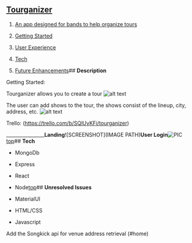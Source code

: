 ## [**Tourganizer**](https://tourganizer.herokuapp.com/) <a name="home"></a> 

1. [An app designed for bands to help organize tours](#desc)

2. [Getting Started](#start)

3. [User Experience](#ui) 

4. [Tech](#tech)

6. [Future Enhancements](#stretch)## <a name="desc"></a> **Description**

Getting Started: <a name="start"></a> 

Tourganizer allows you to create a tour
![alt text](https://i.imgur.com/f3QvYdG.png)

The user can add shows to the tour, the shows consist of the lineup, city, address, etc.
![alt text](https://i.imgur.com/VQ4ge7S.png)



Trello: (https://trello.com/b/SQlUvKFi/tourganizer) <a name="ui"></a> 








________________**Landing**![SCREENSHOT](IMAGE PATH)**User Login**![PIC](PATH)[top](#home)## <a name="tech"></a> **Tech**

* MongoDb

* Express

* React

* Node[top](#home)## <a name="issues"></a> **Unresolved Issues**

* MaterialUI

* HTML/CSS

* Javascript




Add the Songkick api for venue address retrieval (#home)


